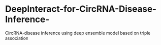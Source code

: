 # DeepInteract-for-CircRNA-Disease-Inference-
CircRNA-disease inference using deep ensemble model based on triple association
